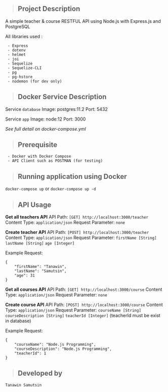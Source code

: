 > ## Project Description

A simple teacher & course RESTFUL API using Node.js with Express.js and PostgreSQL

All libraries used :

     - Express
     - dotenv
     - helmet
     - joi
     - Sequelize
     - Sequelize-CLI
     - pg
     - pg-hstore
     - nodemon (for dev only)

> ## Docker Service Description

Service `database`
Image: postgres:11.2
Port: 5432

Service `app`
Image: node:12
Port: 3000

*See full detail on docker-compose.yml*

> ## Prerequisite
```
 - Docker with Docker Compose
 - API Client such as POSTMAN (for testing)
```
> ## Running application using Docker

`docker-compose up` or `docker-compose up -d`

> ## API Usage

**Get all teachers API**
API Path: `[GET] http://localhost:3000/teacher`
Content Type: `application/json`
Request Parameter: `none`

**Create teacher API**
API Path: `[POST] http://localhost:3000/teacher`
Content Type: `application/json`
Request Parameter:
`firstName [String]`
`lastName [String]`
`age [Integer]`

Example Request:

    {
	    "firstName": "Tanawin",
	    "lastName": "Samutsin",
	    "age": 31
    }

**Get all courses API**
API Path: `[GET] http://localhost:3000/course`
Content Type: `application/json`
Request Parameter: `none`

**Create course API**
API Path: `[POST] http://localhost:3000/course`
Content Type: `application/json`
Request Parameter:
`courseName [String]`
`courseDescription [String]`
`teacherId [Integer]` (teacherId must be exist in database)

Example Request:

    {
	    "courseName": "Node.js Programming",
	    "courseDescription": "Node.js Programming",
	    "teacherId": 1
    }

> ## Developed by
    Tanawin Samutsin

